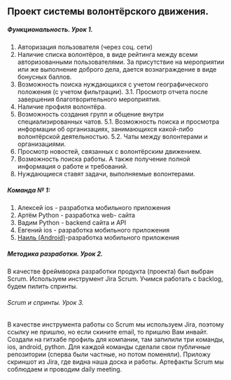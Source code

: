 ## Проект системы волонтёрского движения.

##### Функциональность. Урок 1.
1. Авторизация пользователя (через соц. сети)
2. Наличие списка волонтёров, в виде рейтинга между всеми авторизованными пользователями.
За присутствие на мероприятии или же выполнение доброго дела, дается вознаграждение в виде бонусных баллов.
3. Возможность поиска нуждающихся с учетом географического положения (с учетом фильтрации).
  3.1. Просмотр отчета после завершения благотворительного мероприятия.
4. Наличие профиля волонтёра.
5. Возможность создания групп и общение внутри специализированных чатов.
  5.1. Возможность поиска и просмотра информации об организациях, занимающихся какой-либо волонтёрской деятельностью.
  5.2. Чаты между волонтерами и организациями.
6. Просмотр новостей, связанных с волонтёрским движением.
7. Возможность поиска работы. А также получение полной информация о работе и требований.
8. Нуждающиеся ставят задачи, выполняемые волонтерами.

##### Команда № 1:
1. Алексей ios - разработка мобильного приложения
2. Артём Python - разработка web- сайта
3. Вадим Python - backend сайта и API
4. Евгений ios - разработка мобильного приложения
5. [Наиль (Android)](https://github.com/NightGoat/)-разработка мобильного приложения


##### Методика разработки. Урок 2.

В качестве фреймворка разработки продукта (проекта) был выбран Scrum.
Используем инструмент Jira Scrum.
Учимся работать с backlog, будем пилить спринты.


###### Scrum и спринты. Урок 3.
 
В качестве инструмента работы со Scrum мы используем Jira, поэтому
ссылку не пришлю, но если скините email, то пришлю Вам инвайт.
Создали на гитхабе профиль для компании, там запилили три команды,
ios, android, python. Для каждой команды сделали свои публичные репозитории
(сперва были частные, но потом поменяли).
Приложу скриншот из Jira, где видна наша доска и работы.
Артефакты Scrum мы соблюдаем и проводим daily meeting.
